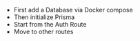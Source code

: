 - First add a Database via Docker compose
- Then initialize Prisma
- Start from the Auth Route
- Move to other routes